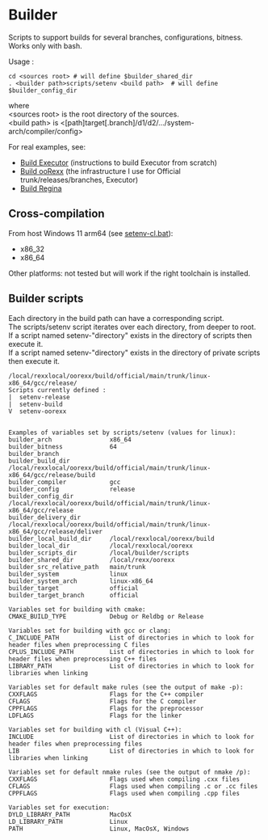 Builder
=======

Scripts to support builds for several branches, configurations, bitness.  
Works only with bash.

Usage :

    cd <sources root> # will define $builder_shared_dir
    . <builder path>scripts/setenv <build path>  # will define $builder_config_dir

where  
\<sources root\> is the root directory of the sources.  
\<build path\> is <[path]target[.branch]/d1/d2/.../system-arch/compiler/config>  

For real examples, see:

- [Build Executor][build_executor] (instructions to build Executor from scratch)
- [Build ooRexx][build_oorexx] (the infrastructure I use for Official trunk/releases/branches, Executor)
- [Build Regina][build_regina]


Cross-compilation
-----------------

From host Windows 11 arm64 (see [setenv-cl.bat][setenv-cl.bat]):
- x86_32
- x86_64


Other platforms: not tested but will work if the right toolchain is installed.


Builder scripts
---------------

Each directory in the build path can have a corresponding script.  
The scripts/setenv script iterates over each directory, from deeper to root.  
If a script named setenv-"directory" exists in the directory of scripts then execute it.  
If a script named setenv-"directory" exists in the directory of private scripts then execute it.  

    /local/rexxlocal/oorexx/build/official/main/trunk/linux-x86_64/gcc/release/
    Scripts currently defined :
    |  setenv-release
    |  setenv-build
    V  setenv-oorexx


    Examples of variables set by scripts/setenv (values for linux):
    builder_arch                x86_64
    builder_bitness             64
    builder_branch
    builder_build_dir           /local/rexxlocal/oorexx/build/official/main/trunk/linux-x86_64/gcc/release/build
    builder_compiler            gcc
    builder_config              release
    builder_config_dir          /local/rexxlocal/oorexx/build/official/main/trunk/linux-x86_64/gcc/release
    builder_delivery_dir        /local/rexxlocal/oorexx/build/official/main/trunk/linux-x86_64/gcc/release/deliver
    builder_local_build_dir     /local/rexxlocal/oorexx/build
    builder_local_dir           /local/rexxlocal/oorexx
    builder_scripts_dir         /local/builder/scripts
    builder_shared_dir          /local/rexx/oorexx
    builder_src_relative_path   main/trunk
    builder_system              linux
    builder_system_arch         linux-x86_64
    builder_target              official
    builder_target_branch       official

    Variables set for building with cmake:
    CMAKE_BUILD_TYPE            Debug or Reldbg or Release

    Variables set for building with gcc or clang:
    C_INCLUDE_PATH              List of directories in which to look for header files when preprocessing C files
    CPLUS_INCLUDE_PATH          List of directories in which to look for header files when preprocessing C++ files
    LIBRARY_PATH                List of directories in which to look for libraries when linking

    Variables set for default make rules (see the output of make -p):
    CXXFLAGS                    Flags for the C++ compiler
    CFLAGS                      Flags for the C compiler
    CPPFLAGS                    Flags for the preprocessor
    LDFLAGS                     Flags for the linker

    Variables set for building with cl (Visual C++):
    INCLUDE                     List of directories in which to look for header files when preprocessing files
    LIB                         List of directories in which to look for libraries when linking

    Variables set for default nmake rules (see the output of nmake /p):
    CXXFLAGS                    Flags used when compiling .cxx files
    CFLAGS                      Flags used when compiling .c or .cc files
    CPPFLAGS                    Flags used when compiling .cpp files

    Variables set for execution:
    DYLD_LIBRARY_PATH           MacOsX
    LD_LIBRARY_PATH             Linux
    PATH                        Linux, MacOsX, Windows


[configure-smbd-to-follow-symbolic-links]: http://superuser.com/questions/555715/mac-os-x-10-8-configure-smbd-to-follow-symbolic-links "Configure smbd to follow symbolic links"
[build_executor]: build-executor.txt "Build Executor"
[build_oorexx]: build-oorexx.txt "Build ooRexx"
[build_regina]: build-regina.txt "Build Regina"
[setenv-cl.bat]: https://github.com/jlfaucher/builder/blob/master/scripts/setenv-cl.bat "setenv-cl.bat" 
